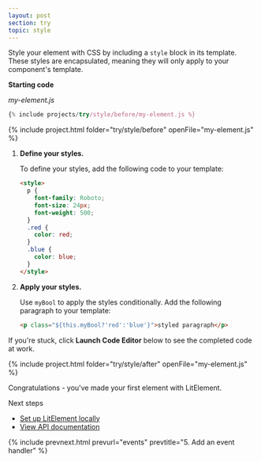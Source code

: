```yaml
---
layout: post
section: try
topic: style
---
```


Style your element with CSS by including a `style` block in its template. These styles are encapsulated, meaning they will only apply to your component's template. 

**Starting code**

_my-element.js_

```js
{% include projects/try/style/before/my-element.js %}
```

{% include project.html folder="try/style/before" openFile="my-element.js" %}

1.  **Define your styles.**

    To define your styles, add the following code to your template:

    ```html
    <style>
      p {
        font-family: Roboto;
        font-size: 24px;
        font-weight: 500;
      }
      .red {
        color: red;
      }
      .blue {
        color: blue;
      }
    </style>
    ```

2. **Apply your styles.**

    Use `myBool` to apply the styles conditionally. Add the following paragraph to your template:

    ```html
    <p class="${this.myBool?'red':'blue'}">styled paragraph</p>
    ```

If you're stuck, click **Launch Code Editor** below to see the completed code at work.

{% include project.html folder="try/style/after" openFile="my-element.js" %}

Congratulations - you've made your first element with LitElement.

Next steps

* [Set up LitElement locally](/tools/setup)
* [View API documentation](/docs/index)

{% include prevnext.html prevurl="events" prevtitle="5. Add an event handler" %}

